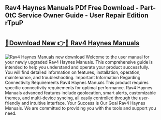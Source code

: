 ## Rav4 Haynes Manuals PDf Free Download - Part-0tC Service Owner Guide - User Repair Edition rTpuP

# <h2><a href="http://bc6724.oget.top/?id=Rav4+Haynes+Manuals">🔗Download New 👉🔴 Rav4 Haynes Manuals</a></h2>

[![Rav4 Haynes Manuals new download](https://i.imgur.com/5g1atiW.png)](http://bc6724.oget.top/?id=Rav4+Haynes+Manuals)
Welcome to the user manual for your newly upgraded Rav4 Haynes Manuals. This comprehensive guide is intended to help you understand and operate your product successfully. You will find detailed information on features, installation, operation, maintenance, and troubleshooting. Important Information Regarding Connectivity Requirements Rav4 Haynes Manuals This product requires specific connectivity requirements for optimal performance. Rav4 Haynes Manuals advanced features include geolocation, smart alerts, customizable themes, and multi-device syncing, all easily controlled through the user-friendly and intuitive interface. Your Success is Our Goal Rav4 Haynes Manuals. We are committed to providing you with the tools and support you need.
